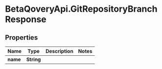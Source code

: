 # BetaQoveryApi.GitRepositoryBranchResponse

## Properties

Name | Type | Description | Notes
------------ | ------------- | ------------- | -------------
**name** | **String** |  | 


